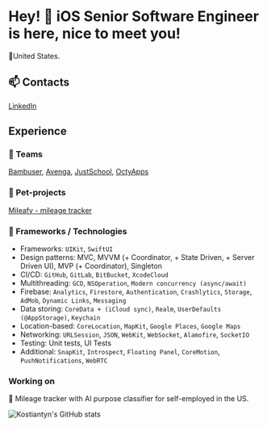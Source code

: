 # Hey! 👋 iOS Senior Software Engineer is here, nice to meet you!
📍United States.

## 📫 Contacts
[LinkedIn](https://www.linkedin.com/in/nevinchanyi/)

## Experience

### 🏢 Teams
[Bambuser](https://bambuser.com), [Avenga](https://www.avenga.com), [JustSchool](https://justschool.me/en), [OctyApps](https://octyapps.com)

### 🚀 Pet-projects
[Mileafy - mileage tracker](https://apps.apple.com/us/app/mileafy-mileage-tracker/id1598313408)

### 🔨 Frameworks / Technologies
- Frameworks: `UIKit`, `SwiftUI`
- Design patterns: MVC, MVVM (+ Coordinator, + State Driven, + Server Driven UI), MVP (+ Coordinator), Singleton
- CI/CD: `GitHub`, `GitLab`, `BitBucket`, `XcodeCloud`
- Multithreading: `GCD`, `NSOperation`, `Modern concurrency (async/await)`
- Firebase: `Analytics`, `Firestore`, `Authentication`, `Crashlytics`, `Storage`, `AdMob`, `Dynamic Links`, `Messaging`
- Data storing: `CoreData + (iCloud sync)`, `Realm`, `UserDefaults (@AppStorage)`, `Keychain`
- Location-based: `CoreLocation`, `MapKit`, `Google Places`, `Google Maps`
- Networking: `URLSession`, `JSON`, `WebKit`, `WebSocket`, `Alamofire`, `SocketIO`
- Testing: Unit tests, UI Tests
- Additional: `SnapKit`, `Introspect`, `Floating Panel`, `CoreMotion`, `PushNotifications`, `WebRTC`

### Working on
🔭 Mileage tracker with AI purpose classifier for self-employed in the US.

![Kostiantyn's GitHub stats](https://github-readme-stats.vercel.app/api?username=nevinchanyi&hide=contribs,prs)

<!--
**nevinchanyi/nevinchanyi** is a ✨ _special_ ✨ repository because its `README.md` (this file) appears on your GitHub profile.

Here are some ideas to get you started:

- 🔭 I’m currently working on ...
- 🌱 I’m currently learning ...
- 👯 I’m looking to collaborate on ...
- 🤔 I’m looking for help with ...
- 💬 Ask me about ...
- 📫 How to reach me: ...
- 😄 Pronouns: ...
- ⚡ Fun fact: ...
-->
